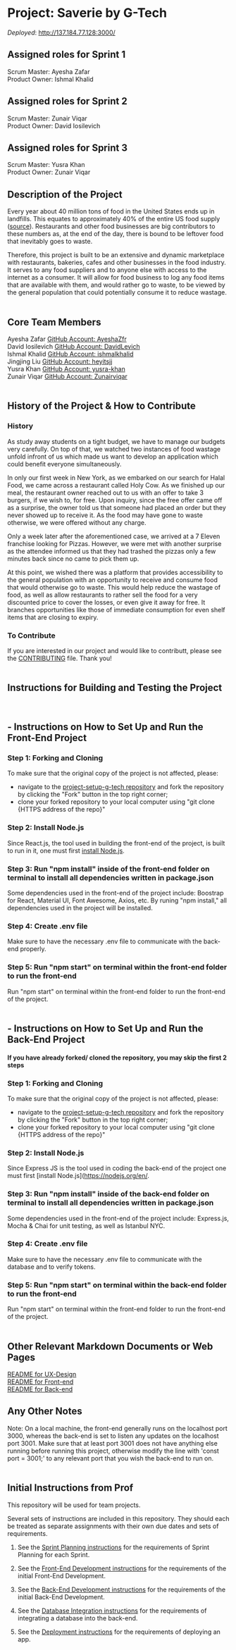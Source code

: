 # Project: Saverie by G-Tech
_Deployed_: http://137.184.77.128:3000/

## Assigned roles for Sprint 1

Scrum Master: Ayesha Zafar <br/>
Product Owner: Ishmal Khalid

## Assigned roles for Sprint 2

Scrum Master: Zunair Viqar <br/>
Product Owner: David Iosilevich

## Assigned roles for Sprint 3

Scrum Master: Yusra Khan  <br/>
Product Owner: Zunair Viqar


## Description of the Project

Every year about 40 million tons of food in the United States ends up in landfills. This equates to approximately 40% of the entire US food supply ([source](https://www.rts.com/resources/guides/food-waste-america/)). Restaurants and other food businesses are big contributors to these numbers as, at the end of the day, there is bound to be leftover food that inevitably goes to waste. <br/>

Therefore, this project is built to be an extensive and dynamic marketplace with restaurants, bakeries, cafes and other businesses in the food industry. It serves to any food suppliers and to anyone else with access to the internet as a consumer. It will allow for food business to log any food items that are available with them, and would rather go to waste, to be viewed by the general population that could potentially consume it to reduce wastage.<br/>
<br/>

## Core Team Members

Ayesha Zafar [GitHub Account: AyeshaZfr](https://github.com/AyeshaZfr) <br/>
David Iosilevich [GitHub Account: DavidLevich](https://github.com/DavidLevich) <br/>
Ishmal Khalid [GitHub Account: ishmalkhalid](https://github.com/ishmalkhalid) <br/>
Jingjing Liu [GitHub Account: heyitsjj](https://github.com/heyitsjj) <br/>
Yusra Khan [GitHub Account: yusra-khan](https://github.com/yusra-khan) <br/>
Zunair Viqar [GitHub Account: Zunairviqar](https://github.com/Zunairviqar) <br/>
<br/>

## History of the Project & How to Contribute

### History

As study away students on a tight budget, we have to manage our budgets very carefully. On top of that, we watched two instances of food wastage unfold infront of us which made us want to develop an application which could benefit everyone simultaneously. <br/>

In only our first week in New York, as we embarked on our search for Halal Food, we came across a restaurant called Holy Cow. As we finished up our meal, the restaurant owner reached out to us with an offer to take 3 burgers, if we wish to, for free. Upon inquiry, since the free offer came off as a surprise, the owner told us that someone had placed an order but they never showed up to receive it. As the food may have gone to waste otherwise, we were offered without any charge.<br/>

Only a week later after the aforementioned case, we arrived at a 7 Eleven franchise looking for Pizzas. However, we were met with another surprise as the attendee informed us that they had trashed the pizzas only a few minutes back since no came to pick them up. <br/>

At this point, we wished there was a platform that provides accessibility to the general population with an opportunity to receive and consume food that would otherwise go to waste. This would help reduce the wastage of food, as well as allow restaurants to rather sell the food for a very discounted price to cover the losses, or even give it away for free. It branches opportunities like those of immediate consumption for even shelf items that are closing to expiry. <br/>

### To Contribute

If you are interested in our project and would like to contributt, please see the [CONTRIBUTING](https://github.com/software-students-fall2021/project-setup-g-tech/blob/master/CONTRIBUTING.md) file. Thank you! <br/>
<br/>

## Instructions for Building and Testing the Project
<br>

## - Instructions on How to Set Up and Run the Front-End Project

### Step 1: Forking and Cloning

To make sure that the original copy of the project is not affected, please: <br/>

- navigate to the [project-setup-g-tech repository](https://github.com/software-students-fall2021/project-setup-g-tech) and fork the repository by clicking the "Fork" button in the top right corner; <br/>
- clone your forked repository to your local computer using "git clone {HTTPS address of the repo}" <br/>

### Step 2: Install Node.js

Since React.js, the tool used in building the front-end of the project, is built to run in it, one must first [install Node.js](https://nodejs.org/en/). <br />

### Step 3: Run "npm install" inside of the front-end folder on terminal to install all dependencies written in package.json

Some dependencies used in the front-end of the project include: Boostrap for React, Material UI, Font Awesome, Axios, etc. By runing "npm install," all dependencies used in the project will be installed. <br/>

### Step 4: Create .env file
Make sure to have the necessary .env file to communicate with the back-end properly. <br/>

### Step 5: Run "npm start" on terminal within the front-end folder to run the front-end

Run "npm start" on terminal within the front-end folder to run the front-end of the project. <br/>
<br/>

## - Instructions on How to Set Up and Run the Back-End Project

#### If you have already forked/ cloned the repository, you may skip the first 2 steps

### Step 1: Forking and Cloning

To make sure that the original copy of the project is not affected, please: <br/>

- navigate to the [project-setup-g-tech repository](https://github.com/software-students-fall2021/project-setup-g-tech) and fork the repository by clicking the "Fork" button in the top right corner; <br/>
- clone your forked repository to your local computer using "git clone {HTTPS address of the repo}" <br/>

### Step 2: Install Node.js

Since Express JS is the tool used in coding the back-end of the project one must first [install Node.js](https://nodejs.org/en/. <br />

### Step 3: Run "npm install" inside of the back-end folder on terminal to install all dependencies written in package.json

Some dependencies used in the front-end of the project include: Express.js, Mocha & Chai for unit testing, as well as Istanbul NYC. <br/>

### Step 4: Create .env file
Make sure to have the necessary .env file to communicate with the database and to verify tokens. <br/>

### Step 5: Run "npm start" on terminal within the back-end folder to run the front-end

Run "npm start" on terminal within the front-end folder to run the front-end of the project. <br/>
<br/>





## Other Relevant Markdown Documents or Web Pages
[README for UX-Design](ux-design/README.md)
<br/>
[README for Front-end](front-end/README.md)
<br/>
[README for Back-end](back-end/README.md)
<br/>

## Any Other Notes
Note: On a local machine, the front-end generally runs on the localhost port 3000, whereas the back-end is set to listen any updates on the localhost port 3001. Make sure that at least port 3001 does not have anything else running before running this project, otherwise modify the line with 'const port = 3001;' to any relevant port that you wish the back-end to run on.
<br/>
<br/>

## Initial Instructions from Prof

This repository will be used for team projects.

Several sets of instructions are included in this repository. They should each be treated as separate assignments with their own due dates and sets of requirements.

1. See the [Sprint Planning instructions](instructions-1b-sprint-planning.md) for the requirements of Sprint Planning for each Sprint.

1. See the [Front-End Development instructions](./instructions-2-front-end.md) for the requirements of the initial Front-End Development.

1. See the [Back-End Development instructions](./instructions-3-back-end.md) for the requirements of the initial Back-End Development.

1. See the [Database Integration instructions](./instructions-4-database.md) for the requirements of integrating a database into the back-end.

1. See the [Deployment instructions](./instructions-5-deployment.md) for the requirements of deploying an app.
